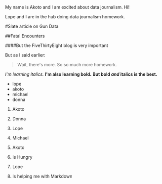 My name is Akoto and I am excited about data journalism. Hi!

Lope and I are in the hub doing data journalism homework.

#Slate article on Gun Data

##Fatal Encounters 

####But the FiveThirtyEight blog is very important

But as I said earlier:

>Wait, there's more. So so much more homework.

*I'm learning italics.*
**I'm also learning bold.**
**But bold _and_ italics is the best.**

* lope
* akoto
* michael
* donna


1. Akoto
2. Donna
3. Lope
4. Michael



1. Akoto
  1. Is Hungry
2. Lope
  1. Is helping me with Markdown
  
